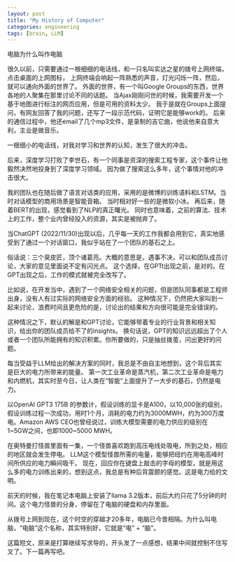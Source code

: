 ```yaml
---
layout: post
title: "My History of Computer"
categories: engineering
tags: [brain, LLM]
---
```


电脑为什么叫作电脑

很久以前，只需要通过一根细细的电话线，和一只名叫实达之星的拨号上网终端，点击桌面的上网图标，
上网终端会响起一阵熟悉的声音，灯光闪烁一阵，然后，就可以通向外面的世界了。
外面的世界，有一个叫Google Groups的东西，世界各地的人聚集在那里讨论不同的话题。
当Ajax刚刚问世的时候，我需要开发一个基于地图进行标注的网页应用，但是可用的资料太少。
我于是就在Groups上面提问，有网友回答了我的问题，还写了一段示范代码，证明它是能够work的。
后来的通信过程中，他还email了几个mp3文件，是录制的吉它曲，他说他来自意大利，主业是做音乐。

一根细小的电话线，对我对学习和世界的认知，发生了很大的冲击。

后来，深度学习打败了李世石，有一个同事是资深的搜索工程专家，这个事件让他毅然决然地投身到了深度学习领域。
因为做了搜索这么多年，这个事情对他的冲击很大。

我的团队也在随后做了语言对话类的应用，采用的是微博的训练语料和LSTM。当时对话模型的商用场景是智能音箱。
当时相对好一些的是微软小冰。
再后来，随着BERT的出现，感觉看到了NLP的真正曙光。
同时也意味着，之前的算法、技术上的工作，整个业内曾经投入的资源，其实是被抛弃了。

当ChatGPT (2022/11/30)出现以后，几乎每一天的工作我都会用到它，真实地感受到了通过一个对话窗口，我似乎站在了一个团队的基石之上。

俗话说：三个臭皮匠，顶个诸葛亮。大概的意思是，遇事不决，可以和团队成员讨论，大家的意见里面说不定有闪光点。
这个选择，在GPTt出现之前，是对的。在GPT出现之后，工作的模式就被完全改写了。

比如说，在开发当中，遇到了一个网络安全相关的问题，但是团队同事都是工程师出身，没有人有过实际的网络安全方面的经验。
这种情况下，仍然把大家叫到一起来讨论，浪费时间且更危险的是，讨论出的结果和方向很可能是完全错误的。

这种情况之下，默认的解是和GPT讨论，它能够带着专业的行业背景和相关知识，给出你的团队成员给不了的insights。
换句话说，GPT的知识远远超出了个人或者一个团队所能拥有的知识积累。你所要做的，只是抽丝拨茧，问出更好的问题。

每当受益于LLM给出的解决方案的同时，我总是不由自主地想到，这个背后其实是巨大的电力所带来的能量。
第一次工业革命是蒸汽机，第二次工业革命是电力和内燃机，其实时至今日，让人类在“智能”上面提升了一大步的基石，仍然是电力。

以OpenAI GPT3 175B 的参数计，假设训练的显卡是A100，以10,000张的级别，假设训练过程一次成功，用时1个月，消耗的电力约为3000MWH，约为300万度电。Amazon AWS CEO也曾经说过，训练大模型需要的电力供应的级别在1~5GW之间，也即1000~5000 MWH。

在奥特曼打怪兽里面有一集，一个怪兽喜欢跑到高压电线处吸电，所到之处，相应的地区就会发生停电。
LLM这个模型怪兽所需的电量，能够把纽约在用电高峰时间所供应的电力瞬间吸干。
现在，回应你在键盘上敲击的字母的模型，就是用这么多的电力训练出来的，想到这点，我总是有种后背震颤的感觉。这是电力给的文明。

前天的时候，我在笔记本电脑上安装了llama 3.2版本，前后大约只花了5分钟的时间。这个电力怪兽的分身，停留在了电脑的硬盘和内存里面。

从拨号上网到现在，这个时空的穿越才20多年，电脑已今昔相隔。为什么叫电脑，“电脑”这个名称，其实特别好，它就是“电” + “脑”。

这篇短文，原来是打算继续写求导的，开头发了一点感想，结果中间就控制不住写叉了。下一篇再写吧。
